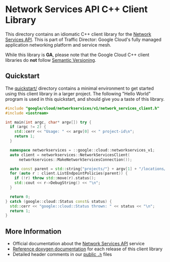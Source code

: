 # Network Services API C++ Client Library

This directory contains an idiomatic C++ client library for the
[Network Services API][cloud-service-docs]. This is part of Traffic Director:
Google Cloud's fully managed application networking platform and service mesh.

While this library is **GA**, please note that the Google Cloud C++ client
libraries do **not** follow [Semantic Versioning](https://semver.org/).

## Quickstart

The [quickstart/](quickstart/README.md) directory contains a minimal environment
to get started using this client library in a larger project. The following
"Hello World" program is used in this quickstart, and should give you a taste of
this library.

<!-- inject-quickstart-start -->

```cc
#include "google/cloud/networkservices/v1/network_services_client.h"
#include <iostream>

int main(int argc, char* argv[]) try {
  if (argc != 2) {
    std::cerr << "Usage: " << argv[0] << " project-id\n";
    return 1;
  }

  namespace networkservices = ::google::cloud::networkservices_v1;
  auto client = networkservices::NetworkServicesClient(
      networkservices::MakeNetworkServicesConnection());

  auto const parent = std::string{"projects/"} + argv[1] + "/locations/global";
  for (auto r : client.ListEndpointPolicies(parent)) {
    if (!r) throw std::move(r).status();
    std::cout << r->DebugString() << "\n";
  }

  return 0;
} catch (google::cloud::Status const& status) {
  std::cerr << "google::cloud::Status thrown: " << status << "\n";
  return 1;
}
```

<!-- inject-quickstart-end -->

## More Information

- Official documentation about the [Network Services API][cloud-service-docs] service
- [Reference doxygen documentation][doxygen-link] for each release of this
  client library
- Detailed header comments in our [public `.h`][source-link] files

[cloud-service-docs]: https://cloud.google.com/traffic-director/docs/service-routing-overview
[doxygen-link]: https://cloud.google.com/cpp/docs/reference/networkservices/latest/
[source-link]: https://github.com/googleapis/google-cloud-cpp/tree/main/google/cloud/networkservices
